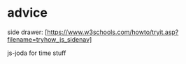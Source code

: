 # advice

side drawer: [https://www.w3schools.com/howto/tryit.asp?filename=tryhow_js_sidenav]

js-joda for time stuff
